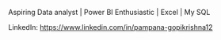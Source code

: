 Aspiring Data analyst | Power BI Enthusiastic
  | Excel | My SQL

  LinkedIn: https://www.linkedin.com/in/pampana-gopikrishna12
  
